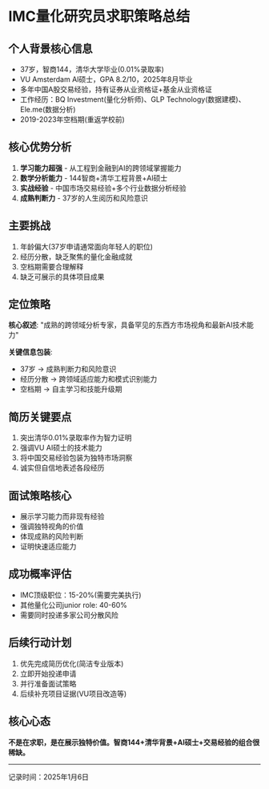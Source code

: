 # IMC量化研究员求职策略总结

## 个人背景核心信息
- 37岁，智商144，清华大学毕业(0.01%录取率)
- VU Amsterdam AI硕士，GPA 8.2/10，2025年8月毕业
- 多年中国A股交易经验，持有证券从业资格证+基金从业资格证
- 工作经历：BQ Investment(量化分析师)、GLP Technology(数据建模)、Ele.me(数据分析)
- 2019-2023年空档期(重返学校前)

## 核心优势分析
1. **学习能力超强** - 从工程到金融到AI的跨领域掌握能力
2. **数学分析能力** - 144智商+清华工程背景+AI硕士
3. **实战经验** - 中国市场交易经验+多个行业数据分析经验  
4. **成熟判断力** - 37岁的人生阅历和风险意识

## 主要挑战
1. 年龄偏大(37岁申请通常面向年轻人的职位)
2. 经历分散，缺乏聚焦的量化金融成就
3. 空档期需要合理解释
4. 缺乏可展示的具体项目成果

## 定位策略
**核心叙述**: "成熟的跨领域分析专家，具备罕见的东西方市场视角和最新AI技术能力"

**关键信息包装**:
- 37岁 → 成熟判断力和风险意识
- 经历分散 → 跨领域适应能力和模式识别能力
- 空档期 → 自主学习和技能升级期

## 简历关键要点
1. 突出清华0.01%录取率作为智力证明
2. 强调VU AI硕士的技术能力
3. 将中国交易经验包装为独特市场洞察
4. 诚实但自信地表述各段经历

## 面试策略核心
- 展示学习能力而非现有经验
- 强调独特视角的价值
- 体现成熟的风险判断
- 证明快速适应能力

## 成功概率评估
- IMC顶级职位：15-20%(需要完美执行)
- 其他量化公司junior role: 40-60%
- 需要同时投递多家公司分散风险

## 后续行动计划
1. 优先完成简历优化(简洁专业版本)
2. 立即开始投递申请
3. 并行准备面试策略
4. 后续补充项目证据(VU项目改造等)

## 核心心态
**不是在求职，是在展示独特价值。智商144+清华背景+AI硕士+交易经验的组合很稀缺。**

---
记录时间：2025年1月6日